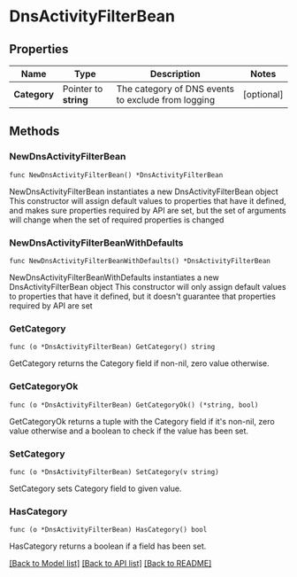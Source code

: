 # DnsActivityFilterBean

## Properties

Name | Type | Description | Notes
------------ | ------------- | ------------- | -------------
**Category** | Pointer to **string** | The category of DNS events to exclude from logging | [optional] 

## Methods

### NewDnsActivityFilterBean

`func NewDnsActivityFilterBean() *DnsActivityFilterBean`

NewDnsActivityFilterBean instantiates a new DnsActivityFilterBean object
This constructor will assign default values to properties that have it defined,
and makes sure properties required by API are set, but the set of arguments
will change when the set of required properties is changed

### NewDnsActivityFilterBeanWithDefaults

`func NewDnsActivityFilterBeanWithDefaults() *DnsActivityFilterBean`

NewDnsActivityFilterBeanWithDefaults instantiates a new DnsActivityFilterBean object
This constructor will only assign default values to properties that have it defined,
but it doesn't guarantee that properties required by API are set

### GetCategory

`func (o *DnsActivityFilterBean) GetCategory() string`

GetCategory returns the Category field if non-nil, zero value otherwise.

### GetCategoryOk

`func (o *DnsActivityFilterBean) GetCategoryOk() (*string, bool)`

GetCategoryOk returns a tuple with the Category field if it's non-nil, zero value otherwise
and a boolean to check if the value has been set.

### SetCategory

`func (o *DnsActivityFilterBean) SetCategory(v string)`

SetCategory sets Category field to given value.

### HasCategory

`func (o *DnsActivityFilterBean) HasCategory() bool`

HasCategory returns a boolean if a field has been set.


[[Back to Model list]](../README.md#documentation-for-models) [[Back to API list]](../README.md#documentation-for-api-endpoints) [[Back to README]](../README.md)



